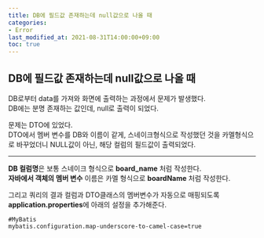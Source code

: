 ```yaml
---
title: DB에 필드값 존재하는데 null값으로 나올 때
categories:
- Error
last_modified_at: 2021-08-31T14:00:00+09:00
toc: true
---
```


## DB에 필드값 존재하는데 null값으로 나올 때

DB로부터 data를 가져와 화면에 출력하는 과정에서 문제가 발생했다.<br>
DB에는 분명 존재하는 값인데, null로 출력이 되었다.

문제는 DTO에 있었다. <br>
DTO에서 멤버 변수를 DB와 이름이 같게, 스네이크형식으로 작성했던 것을 카멜형식으로 바꾸었더니 NULL값이 아닌, 해당 컬럼의 필드값이 출력되었다.

---

**DB 컬럼명**은 보통 스네이크 형식으로 **board_name** 처럼 작성한다. <br>
**자바에서 객체의 멤버 변수** 이름은 카멜 형식으로 **boardName** 처럼 작성한다.

그리고 쿼리의 결과 컬럼과 DTO클래스의 멤버변수가 자동으로 매핑되도록 
**application.properties**에 아래의 설정을 추가해준다.

```
#MyBatis
mybatis.configuration.map-underscore-to-camel-case=true
```





